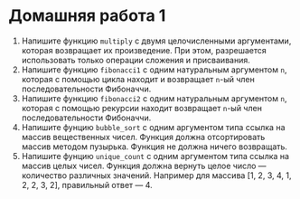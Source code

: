 # Домашняя работа 1

1. Напишите функцию `multiply` с двумя целочисленными аргументами, которая возвращает их произведение. При этом, разрешается использовать только операции сложения и присваивания.
2. Напишите функцию `fibonacci1` с одним натуральным аргументом `n`, которая с помощью цикла находит и возвращает `n`-ый член последовательности Фибоначчи.
3. Напишите функцию `fibonacci2` с одним натуральным аргументом `n`, которая с помощью рекурсии находит возвращает `n`-ый член последовательности Фибоначчи.
4. Напишите фунцию `bubble_sort` с одним аргументом типа ссылка на массив вещественных чисел. Функция должна отсортировать массив методом пузырька. Функция не должна ничего возвращать.
5. Напишите фунцию `unique_count` с одним аргументом типа ссылка на массив целых чисел. Функция должна вернуть целое число — количество различных значений. Например для массива [1, 2, 3, 4, 1, 2, 2, 3, 2], правильный ответ — 4.
